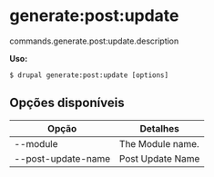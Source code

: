 # generate:post:update
commands.generate.post:update.description

**Uso:**
```
$ drupal generate:post:update [options]
```

## Opções disponíveis
Opção | Detalhes
-------|-------------
--module | The Module name.
--post-update-name | Post Update Name
